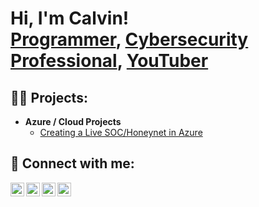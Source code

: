 <h1>Hi, I'm Calvin! <br/><a href="https://github.com/calvinthomas-xciv">Programmer</a>, <a href="https://www.linkedin.com/in/calvin-thomas-032141183/">Cybersecurity Professional</a>, <a href="https://www.youtube.com/c/securefixsolutions">YouTuber</a></h1>

<h2>👨‍💻 Projects:</h2>

- <b>Azure / Cloud Projects</b>
  - [Creating a Live SOC/Honeynet in Azure](https://github.com/CalvinThomas-XCIV/Azure-SOC.git)

<h2> 🤳 Connect with me:</h2>

[<img align="left" alt="SecureFixSolutions | YouTube" width="22px" src="https://cdn.jsdelivr.net/npm/simple-icons@v3/icons/youtube.svg" />][youtube]
[<img align="left" alt="700plus_ | Twitter" width="22px" src="https://cdn.jsdelivr.net/npm/simple-icons@v3/icons/twitter.svg" />][twitter]
[<img align="left" alt="calvin-thomas-032141183 | LinkedIn" width="22px" src="https://cdn.jsdelivr.net/npm/simple-icons@v3/icons/linkedin.svg" />][linkedin]
[<img align="left" alt="700plus_ | Instagram" width="22px" src="https://cdn.jsdelivr.net/npm/simple-icons@v3/icons/instagram.svg" />][instagram]

[twitter]: https://twitter.com/700plus_
[youtube]: https://www.youtube.com/c/SecureFixSolutions
[instagram]: https://www.instagram.com/700plus_/
[linkedin]: https://linkedin.com/in/calvin-thomas-032141183


